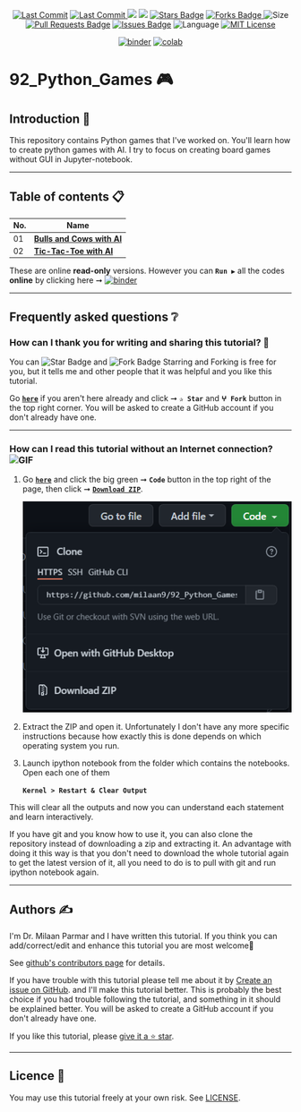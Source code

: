 <p align="center"> 
<a href="https://github.com/milaan9"><img src="https://img.shields.io/static/v1?logo=github&label=maintainer&message=milaan9&color=ff3300" alt="Last Commit"/></a> 
<a href="https://github.com/milaan9/92_Python_Games/graphs/commit-activity"><img src="https://img.shields.io/github/last-commit/milaan9/92_Python_Games.svg?colorB=ff8000&style=flat" alt="Last Commit"/> </a> 
<a href="https://github.com/milaan9/92_Python_Games/pulse" alt="Activity"><img src="https://img.shields.io/github/commit-activity/m/milaan9/92_Python_Games.svg?colorB=teal&style=flat" /></a> 
<a href="https://hits.seeyoufarm.com"><img src="https://hits.seeyoufarm.com/api/count/incr/badge.svg?url=https%3A%2F%2Fgithub.com%2Fmilaan9%2F92_Python_Games&count_bg=%231DC92C&title_bg=%23555555&icon=&icon_color=%23E7E7E7&title=views&edge_flat=false"/></a>
<a href="https://github.com/milaan9/92_Python_Games/stargazers"><img src="https://img.shields.io/github/stars/milaan9/92_Python_Games.svg?colorB=1a53ff" alt="Stars Badge"/></a>
<a href="https://github.com/milaan9/92_Python_Games/network/members"><img src="https://img.shields.io/github/forks/milaan9/92_Python_Games" alt="Forks Badge"/> </a>
<img src="https://img.shields.io/github/repo-size/milaan9/92_Python_Games.svg?colorB=CC66FF&style=flat" alt="Size"/>
<a href="https://github.com/milaan9/92_Python_Games/pulls"><img src="https://img.shields.io/github/issues-pr/milaan9/92_Python_Games.svg?colorB=yellow&style=flat" alt="Pull Requests Badge"/></a>
<a href="https://github.com/milaan9/92_Python_Games/issues"><img src="https://img.shields.io/github/issues/milaan9/92_Python_Games.svg?colorB=yellow&style=flat" alt="Issues Badge"/></a>
<img src="https://img.shields.io/github/languages/top/milaan9/92_Python_Games.svg?colorB=996600&style=flat" alt="Language"/></a>
<a href="https://github.com/milaan9/92_Python_Games/blob/main/LICENSE"><img src="https://img.shields.io/badge/License-MIT-blueviolet.svg" alt="MIT License"/></a>
</p> 
<!--<img src="https://badges.pufler.dev/contributors/milaan9/01_Python_Introduction?size=50&padding=5&bots=true" alt="milaan9"/>-->

<p align="center"> 
<a href="https://mybinder.org/v2/gh/milaan9/92_Python_Games/HEAD"><img src="https://mybinder.org/badge_logo.svg" alt="binder"/></a>
<a href="https://githubtocolab.com/milaan9/92_Python_Games"><img src="https://colab.research.google.com/assets/colab-badge.svg" alt="colab"/></a> 
</p>    

# 92_Python_Games 🎮

## Introduction 👋

This repository contains Python games that I've worked on. You'll learn how to create python games with AI. I try to focus on creating board games without GUI in Jupyter-notebook.

---

## Table of contents 📋

| **No.** | **Name** | 
| ------- | -------- | 
| 01 | **[Bulls and Cows with AI](https://github.com/milaan9/92_Python_Games/tree/main/001_Bulls_and_Cows_with_AI)** |
| 02 | **[Tic-Tac-Toe with AI](https://github.com/milaan9/92_Python_Games/tree/main/002_Tic_Tac_Toe_with_AI)** |


These are online **read-only** versions. However you can **`Run ▶`**  all the codes **online** by clicking here ➞ <a href="https://mybinder.org/v2/gh/milaan9/92_Python_Games/HEAD"><img src="https://mybinder.org/badge_logo.svg" alt="binder"/></a>

---

## Frequently asked questions ❔

### How can I thank you for writing and sharing this tutorial? 🌷

You can <img src="https://img.shields.io/static/v1?label=%E2%AD%90 Star &message=if%20useful&style=style=flat&color=blue" alt="Star Badge"/> and <img src="https://img.shields.io/static/v1?label=%E2%B5%96 Fork &message=if%20useful&style=style=flat&color=blue" alt="Fork Badge"/> Starring and Forking is free for you, but it tells me and other people that it was helpful and you like this tutorial.

Go [**`here`**](https://github.com/milaan9/92_Python_Games) if you aren't here already and click ➞ **`✰ Star`** and **`ⵖ Fork`** button in the top right corner. You will be asked to create a GitHub account if you don't already have one.

---

### How can I read this tutorial without an Internet connection? <img alt="GIF" src="https://github.com/TheDudeThatCode/TheDudeThatCode/blob/master/Assets/hmm.gif" width="20vw" />

1. Go [**`here`**](https://github.com/milaan9/92_Python_Games) and click the big green ➞ **`Code`** button in the top right of the page, then click ➞ [**`Download ZIP`**](https://github.com/milaan9/92_Python_Games/archive/refs/heads/main.zip).

    ![Download ZIP](img/dnld_rep.png) 

2. Extract the ZIP and open it. Unfortunately I don't have any more specific instructions because how exactly this is done depends on which operating system you run.
    
3. Launch ipython notebook from the folder which contains the notebooks. Open each one of them
  
    **`Kernel > Restart & Clear Output`**
    
This will clear all the outputs and now you can understand each statement and learn interactively.

If you have git and you know how to use it, you can also clone the repository instead of downloading a zip and extracting it. An advantage with doing it this way is that you don't need to download the whole tutorial again to get the latest version of it, all you need to do is to pull with git and run ipython notebook again.

---

## Authors ✍️

I'm Dr. Milaan Parmar and I have written this tutorial. If you think you can add/correct/edit and enhance this tutorial you are most welcome🙏

See [github's contributors page](https://github.com/milaan9/92_Python_Games/graphs/contributors) for details.

If you have trouble with this tutorial please tell me about it by [Create an issue on GitHub](https://github.com/milaan9/92_Python_Games/issues/new). and I'll make this tutorial better. This is probably the best choice if you had trouble following the tutorial, and something in it should be explained better. You will be asked to create a GitHub account if you don't already have one.

If you like this tutorial, please [give it a ⭐ star](https://github.com/milaan9/92_Python_Games).

---

## Licence 📜

You may use this tutorial freely at your own risk. See [LICENSE](./LICENSE).
